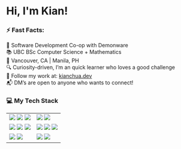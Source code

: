 # Hi, I'm Kian!
### ⚡ Fast Facts:
👾 Software Development Co-op with Demonware 
<br> 📚 UBC BSc Computer Science + Mathematics
<br> 📍 Vancouver, CA | Manila, PH 
<br> 🔍 Curiosity-driven, I’m an quick learner who loves a good challenge 
<br> 👀 Follow my work at: [kianchua.dev](https://kianchua.dev)
<br>📬 DM’s are open to anyone who wants to connect!

### 💻 My Tech Stack
<table>
    <tr>
        <td>
            <img src=https://img.shields.io/badge/Back_End:-414141?style=flat>
            <img src=https://img.shields.io/badge/python-3670A0?style=flat&logo=python&logoColor=ffdd54>
            <img src=https://img.shields.io/badge/typescript-%23007ACC.svg?style=flat&logo=typescript&logoColor=white>
        </td>
        <td>
            <img src=https://img.shields.io/badge/Competitive_Programming:-414141?style=flat>
            <img src=https://img.shields.io/badge/c++-%2300599C.svg?style=flat&logo=c%2B%2B&logoColor=white>
        </td>
    </tr>
    <tr>
        <td>
            <img src=https://img.shields.io/badge/Front_End:-414141?style=flat>
            <img src=https://img.shields.io/badge/next.js-black?style=flat&logo=next.js&logoColor=white>
            <img src=https://img.shields.io/badge/react-%2320232a.svg?style=flat&logo=react&logoColor=%2361DAFB>
        </td>
        <td>
            <img src=https://img.shields.io/badge/DevOps:-414141?style=flat>
            <img src=https://img.shields.io/badge/docker-257bd6?style=flat&logo=docker&logoColor=white>
            <img src=https://img.shields.io/badge/kubernetes-326CE5?&style=flat&logo=kubernetes&logoColor=white>
        </td>
    </tr>
    <tr>
        <td>
            <img src=https://img.shields.io/badge/Full_Stack:-414141?style=flat>
            <img src=https://img.shields.io/badge/laravel-%23FF2D20.svg?style=flat&logo=laravel&logoColor=white>
        </td>
        <td>
            <img src=https://img.shields.io/badge/GameDev:-414141?style=flat>
            <img src=https://img.shields.io/badge/unreal%20engine-%23313131.svg?logo=unrealengine&logoColor=white>
        </td>
    </tr>
</table>
